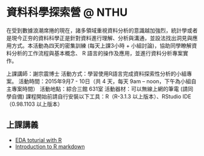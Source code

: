 # 資料科學探索營 @ NTHU
在受到數據浪潮席捲的現在，諸多領域重視資料分析的意識越加強烈，統計學或者是現今正夯的資料科學正是針對資料進行理解、分析與溝通，並設法找出洞見與應用方式。本活動為四天的密集訓練 (每天上課3小時 + 小組討論)，協助同學瞭解資料分析的工作流程與基本概念、 R 語言的操作及應用，並進行資料分析專案實作。

上課講師：謝宗震博士
活動方式：學習使用R語言完成資料探索性分析的小組專案。
活動時間：2015年9月7 - 10日（共 4 天，每天 9am – noon，下午為小組自主專案時間）
活動地點：綜合三館 631室 
活動器材：可以無線上網的筆電 (請同學自備)
課程開始前請自行安裝以下工具：R（R-3.1.3 以上版本）、RStudio IDE（0.98.1103 以上版本）

## 上課講義
- [EDA toturial with R](https://dspim.github.io/EDA-R/index.html)
- [Introduction to R markdown](https://dspim.github.io/A1-basic-data-analysis/A1-RMarkdown.html)

